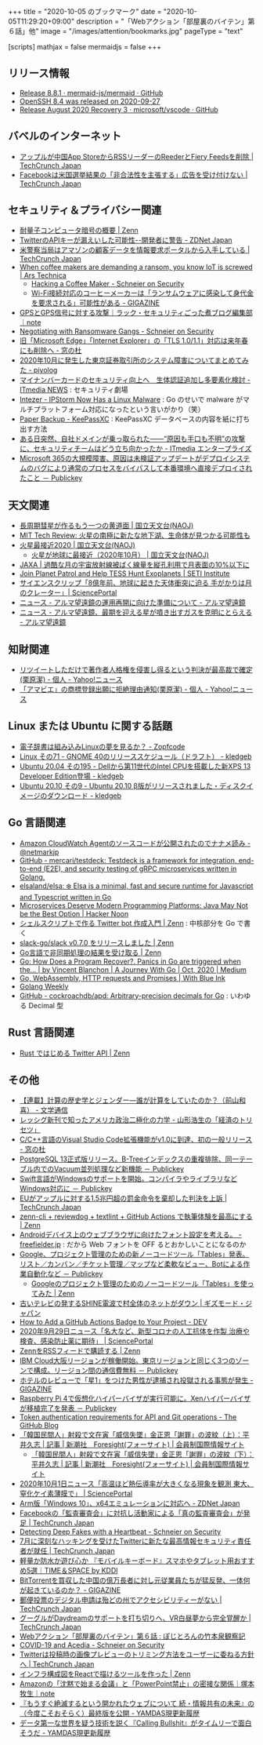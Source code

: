 +++
title = "2020-10-05 のブックマーク"
date =  "2020-10-05T11:29:20+09:00"
description = "「Webアクション「部屋裏のバイテン」第６話」他"
image = "/images/attention/bookmarks.jpg"
pageType = "text"

[scripts]
  mathjax = false
  mermaidjs = false
+++

## リリース情報

- [Release 8.8.1 · mermaid-js/mermaid · GitHub](https://github.com/mermaid-js/mermaid/releases/tag/8.8.1)
- [OpenSSH 8.4 was released on 2020-09-27](https://www.openssh.com/txt/release-8.4)
- [Release August 2020 Recovery 3 · microsoft/vscode · GitHub](https://github.com/microsoft/vscode/releases/tag/1.49.3)

## バベルのインターネット

- [アップルが中国App StoreからRSSリーダーのReederとFiery Feedsを削除  |  TechCrunch Japan](https://techcrunch.com/2020/09/30/apple-removes-two-rss-feed-readers-from-china-app-store/)
- [Facebookは米国選挙結果の「非合法性を主張する」広告を受け付けない  |  TechCrunch Japan](https://techcrunch.com/2020/10/01/facebook-election-ad-ban-delegitimize-election-results/)

## セキュリティ＆プライバシー関連

- [耐量子コンピュータ暗号の概要 | Zenn](https://zenn.dev/fpc_community/articles/06f3244d58a3f4285148)
- [TwitterのAPIキーが漏えいした可能性--開発者に警告 - ZDNet Japan](https://japan.zdnet.com/article/35160086/)
- [米警察当局はアマゾンの顧客データを情報要求ポータルから入手している  |  TechCrunch Japan](https://techcrunch.com/2020/09/27/this-is-how-police-request-customer-data-from-amazon/)
- [When coffee makers are demanding a ransom, you know IoT is screwed | Ars Technica](https://arstechnica.com/information-technology/2020/09/how-a-hacker-turned-a-250-coffee-maker-into-ransom-machine/)
    - [Hacking a Coffee Maker - Schneier on Security](https://www.schneier.com/blog/archives/2020/09/hacking-a-coffee-maker.html)
    - [Wi-Fi接続対応のコーヒーメーカーは「ランサムウェアに感染して身代金を要求される」可能性がある - GIGAZINE](https://gigazine.net/news/20200929-coffee-makers-demanding-ransom/)
- [GPSとGPS信号に対する攻撃｜ラック・セキュリティごった煮ブログ編集部｜note](https://note.com/lacnote/n/n44b51480440b)
- [Negotiating with Ransomware Gangs - Schneier on Security](https://www.schneier.com/blog/archives/2020/09/negotiating-with-ransomware-gangs.html)
- [旧「Microsoft Edge」「Internet Explorer」の「TLS 1.0/1.1」対応は来年春にも削除へ - 窓の杜](https://forest.watch.impress.co.jp/docs/news/1280301.html)
- [2020年10月に発生した東京証券取引所のシステム障害についてまとめてみた - piyolog](https://piyolog.hatenadiary.jp/entry/2020/10/02/131524)
- [マイナンバーカードのセキュリティ向上へ　生体認証追加し多要素化検討 - ITmedia NEWS](https://www.itmedia.co.jp/news/articles/2010/02/news040.html) : セキュリティ劇場
- [Intezer - IPStorm Now Has a Linux Malware](https://www.intezer.com/blog/research/a-storm-is-brewing-ipstorm-now-has-linux-malware/) : Go のせいで malware がマルチプラットフォーム対応になったという言いがかり（笑）
- [Paper Backup - KeePassXC](https://keepassxc.org/blog/2020-10-03-paper-backup/) : KeePassXC データベースの内容を紙に打ち出す方法
- [ある日突然、自社ドメインが乗っ取られた――“原因も手口も不明”の攻撃に、セキュリティチームはどう立ち向かったか - ITmedia エンタープライズ](https://www.itmedia.co.jp/enterprise/articles/2010/02/news021.html)
- [Microsoft 365の大規模障害、原因は未検証アップデートがデプロイシステムのバグにより通常のプロセスをバイパスして本番環境へ直接デプロイされたこと － Publickey](https://www.publickey1.jp/blog/20/microsoft_365.html)

## 天文関連

- [長周期彗星が作るもう一つの黄道面 | 国立天文台(NAOJ)](https://www.nao.ac.jp/news/science/2020/20200929-rise.html)
- [MIT Tech Review: 火星の南極に新たな地下湖、生命体が見つかる可能性も](https://www.technologyreview.jp/s/220490/there-might-be-even-more-underground-reservoirs-of-liquid-water-on-mars/)
- [火星最接近2020 | 国立天文台(NAOJ)](https://www.nao.ac.jp/astro/feature/mars2020/)
    - [火星が地球に最接近（2020年10月） | 国立天文台(NAOJ)](https://www.nao.ac.jp/astro/sky/2020/10-topics02.html)
- [JAXA | 過酷な月の宇宙放射線被ばく線量を縦孔利用で月表面の10%以下に](https://www.jaxa.jp/press/2020/10/20201001-1_j.html)
- [Join Planet Patrol and Help TESS Hunt Exoplanets | SETI Institute](https://seti.org/join-planet-patrol-and-help-tess-hunt-exoplanets)
- [サイエンスクリップ「8億年前、地球に起きた天体衝突に迫る 手がかりは月のクレーター」| SciencePortal](https://scienceportal.jst.go.jp/clip/20200930_01.html)
- [ニュース - アルマ望遠鏡の運用再開に向けた準備について - アルマ望遠鏡](https://alma-telescope.jp/news/recovery-202010)
- [ニュース - アルマ望遠鏡、最期を迎える星が噴き出すガスを克明にとらえる - アルマ望遠鏡](https://alma-telescope.jp/news/wind-202010)

## 知財関連

- [リツイートしただけで著作者人格権を侵害し得るという判決が最高裁で確定(栗原潔) - 個人 - Yahoo!ニュース](https://news.yahoo.co.jp/byline/kuriharakiyoshi/20200721-00189305/)
- [「アマビエ」の商標登録出願に拒絶理由通知(栗原潔) - 個人 - Yahoo!ニュース](https://news.yahoo.co.jp/byline/kuriharakiyoshi/20201003-00201327/)

## Linux または Ubuntu に関する話題

- [電子辞書は組み込みLinuxの夢を見るか？ - Zopfcode](http://www.zopfco.de/entry/sharp_brain_linux)
- [Linux その71 - GNOME 40のリリーススケジュール（ドラフト） - kledgeb](https://kledgeb.blogspot.com/2020/09/linux-71-gnome-40.html)
- [Ubuntu 20.04 その195 - Dellから第11世代のIntel CPUを搭載した新XPS 13 Developer Edition登場 - kledgeb](https://kledgeb.blogspot.com/2020/10/ubuntu-2004-195-dell11intel-cpuxps-13.html)
- [Ubuntu 20.10 その9 - Ubuntu 20.10 β版がリリースされました・ディスクイメージのダウンロード - kledgeb](https://kledgeb.blogspot.com/2020/10/ubuntu-2010-9-ubuntu-2010.html)

## Go 言語関連

- [Amazon CloudWatch Agentのソースコードが公開されたのでナナメ読み - @netmarkjp](https://netmark.jp/2020/09/2020-09-28-18-14.html)
- [GitHub - mercari/testdeck: Testdeck is a framework for integration, end-to-end (E2E), and security testing of gRPC microservices written in Golang.](https://github.com/mercari/testdeck)
- [elsaland/elsa: ❄️ Elsa is a minimal, fast and secure runtime for Javascript and Typescript written in Go](https://github.com/elsaland/elsa)
- [Microservices Deserve Modern Programming Platforms: Java May Not be the Best Option | Hacker Noon](https://hackernoon.com/microservices-deserve-modern-programming-platforms-java-may-not-be-the-best-option-1v5z3tai)
- [シェルスクリプトで作る Twitter bot 作成入門 | Zenn](https://zenn.dev/mattn/books/bb181f3f4731920f29a5) : 中核部分を Go で書く
- [slack-go/slack v0.7.0 をリリースしました | Zenn](https://zenn.dev/kanata2/articles/185da81f1bba62405c99)
- [Go言語で非同期処理の結果を受け取る | Zenn](https://zenn.dev/najeira/articles/2014-12-25-qiita-47539ab346fa0c00dc62)
- [Go: How Does a Program Recover?. Panics in Go are triggered when the… | by Vincent Blanchon | A Journey With Go | Oct, 2020 | Medium](https://medium.com/a-journey-with-go/go-how-does-a-program-recover-fbbbf27cc31e)
- [Go, WebAssembly, HTTP requests and Promises | With Blue Ink](https://withblue.ink/2020/10/03/go-webassembly-http-requests-and-promises.html)
- [Golang Weekly](https://golangweekly.com/)
- [GitHub - cockroachdb/apd: Arbitrary-precision decimals for Go](https://github.com/cockroachdb/apd) : いわゆる Decimal 型

## Rust 言語関連

- [Rust ではじめる Twitter API  | Zenn](https://zenn.dev/bin_zsh/books/83ef64248646f18d246a)

## その他

- [【連載】計算の歴史学とジェンダー―誰が計算をしていたのか？（前山和喜） - 文学通信](https://bungaku-report.com/computing.html)
- [レッシグ新刊で知ったアメリカ政治二極化の力学 - 山形浩生の「経済のトリセツ」](https://cruel.hatenablog.com/entry/2020/09/27/232504)
- [C/C++言語のVisual Studio Code拡張機能がv1.0に到達、初の一般リリース - 窓の杜](https://forest.watch.impress.co.jp/docs/news/1279175.html)
- [PostgreSQL 13正式版リリース。B-Treeインデックスの重複排除、同一テーブル内でのVacuum並列処理など新機能 － Publickey](https://www.publickey1.jp/blog/20/postgresql_13b-treevacuum.html)
- [Swift言語がWindowsのサポートを開始。コンパイラやライブラリなどWindows対応に － Publickey](https://www.publickey1.jp/blog/20/swiftwindowswindows.html)
- [EUがアップルに対する1.5兆円超の罰金命令を棄却した判決を上訴  |  TechCrunch Japan](https://techcrunch.com/2020/09/25/european-commission-to-appeal-decision-that-reversed-apples-15b-state-aid-tax-bill-in-ireland/)
- [zenn-cli + reviewdog + textlint + GitHub Actions で執筆体験を最高にする | Zenn](https://zenn.dev/serima/articles/4dac7baf0b9377b0b58b)
- [Androidデバイス上のウェブブラウザに向けたフォント設定を考える。 - freefielder.jp](https://freefielder.jp/blog/2017/07/css-font-for-android.html) : だから Web フォントを OFF るとおかしいことになるのか
- [Google、プロジェクト管理のための新ノーコードツール「Tables」発表。リスト／カンバン／チケット管理／マップなど柔軟なビュー、Botによる作業自動化など － Publickey](https://www.publickey1.jp/blog/20/googletablesbot.html)
    - [Googleのプロジェクト管理のためのノーコードツール「Tables」を使ってみた | Zenn](https://zenn.dev/koduki/articles/0133e091f9f56031f4dc)
- [古いテレビの発するSHINE電波で村全体のネットがダウン | ギズモード・ジャパン](https://www.gizmodo.jp/2020/09/old-tv-kills-village-internet-with-shine-em-waves.html)
- [How to Add a GitHub Actions Badge to Your Project - DEV](https://dev.to/robdwaller/how-to-add-a-github-actions-badge-to-your-project-11ci)
- [2020年9月29日ニュース「名大など、新型コロナの人工抗体を作製 治療や検査、感染防止薬に期待」 | SciencePortal](https://scienceportal.jst.go.jp/news/newsflash_review/newsflash/2020/09/20200929_01.html)
- [ZennをRSSフィードで購読する | Zenn](https://zenn.dev/zenn/articles/zenn-feed-rss)
- [IBM Cloud大阪リージョンが稼働開始。東京リージョンと同じく3つのゾーンで構成。リージョン間の通信費無料 － Publickey](https://www.publickey1.jp/blog/20/ibm_cloud3.html)
- [ホテルのレビューで「星1」をつけた男性が逮捕され投獄される事態が発生 - GIGAZINE](https://gigazine.net/news/20200928-thailand-hotel-online-review-jailed/)
- [Raspberry Pi 4で仮想化ハイパーバイザが実行可能に。Xenハイパーバイザが移植完了を発表 － Publickey](https://www.publickey1.jp/blog/20/raspberry_pi4xen.html)
- [Token authentication requirements for API and Git operations - The GitHub Blog](https://github.blog/2020-07-30-token-authentication-requirements-for-api-and-git-operations/)
- [「韓国民間人」射殺で文在寅「威信失墜」金正恩「謝罪」の波紋（上）：平井久志 | 記事 | 新潮社　Foresight(フォーサイト) | 会員制国際情報サイト](https://www.fsight.jp/articles/-/47380)
    - [「韓国民間人」射殺で文在寅「威信失墜」金正恩「謝罪」の波紋（下）：平井久志 | 記事 | 新潮社　Foresight(フォーサイト) | 会員制国際情報サイト](https://www.fsight.jp/articles/-/47381)
- [2020年10月1日ニュース「高温ほど熱伝導率が大きくなる現象を観測 東大、窒化ケイ素薄膜で」 | SciencePortal](https://scienceportal.jst.go.jp/news/newsflash_review/newsflash/2020/10/20201001_01.html)
- [Arm版「Windows 10」、x64エミュレーションに対応へ - ZDNet Japan](https://japan.zdnet.com/article/35160330/)
- [Facebookの「監査審査会」に対抗し活動家による「真の監査審査会」が発足  |  TechCrunch Japan](https://techcrunch.com/2020/09/30/the-real-facebook-oversight-board-launches-to-counter-facebooks-oversight-board/)
- [Detecting Deep Fakes with a Heartbeat - Schneier on Security](https://www.schneier.com/blog/archives/2020/10/detecting-deep-fakes-with-a-heartbeat.html)
- [7月に深刻なハッキングを受けたTwitterに新たな最高情報セキュリティ責任者が就任  |  TechCrunch Japan](https://techcrunch.com/2020/09/30/twitter-ciso-rinki-sethi/)
- [軽量か防水か遊び心か 『モバイルキーボード』スマホやタブレット用おすすめ5選｜TIME＆SPACE by KDDI](https://time-space.kddi.com/it-technology/20190611/2669)
- [BitTorrentを買収した中国の億万長者に対し元従業員たちが猛反発、一体何が起きているのか？ - GIGAZINE](https://gigazine.net/news/20201002-bittorrent-tron-justin-sun/)
- [郵便投票のデジタル申請は殆どの州でアクセシビリティーがない  |  TechCrunch Japan](https://techcrunch.com/2020/10/01/digital-vote-by-mail-applications-in-most-states-are-inaccessible-to-people-with-disabilities/)
- [グーグルがDaydreamのサポートを打ち切りへ、VR白昼夢から完全覚醒か  |  TechCrunch Japan](https://techcrunch.com/2020/10/02/google-wakes-up-from-its-vr-daydream/)
- [Webアクション「部屋裏のバイテン」第６話 : ぽじとろんの竹本泉観察記](https://positron.exblog.jp/31757162/)
- [COVID-19 and Acedia - Schneier on Security](https://www.schneier.com/blog/archives/2020/10/covid-19-and-acedia.html)
- [Twitterは投稿時の画像プレビューのトリミング方法をユーザーに委ねる方針へ  |  TechCrunch Japan](https://techcrunch.com/2020/10/02/twitter-may-let-users-choose-how-to-crop-image-previews-after-bias-scrutiny/)
- [インフラ構成図をReactで描けるツールを作った | Zenn](https://zenn.dev/kamiazya/articles/99a9ce0c0ea6212a186f)
- [Amazonの「沈黙で始まる会議」と「PowerPoint禁止」の密接な関係｜塚本 牧生｜note](https://note.com/tsukamoto/n/n9a1b21a7bf29)
- [『もうすぐ絶滅するという開かれたウェブについて 続・情報共有の未来』の（今度こそおそらく）最終版を公開 - YAMDAS現更新履歴](https://yamdas.hatenablog.com/entry/20201005/openweb)
- [データ第一な世界を疑う技術を説く『Calling Bullshit』がタイムリーで面白そうだ - YAMDAS現更新履歴](https://yamdas.hatenablog.com/entry/20201005/calling-bullshit)
